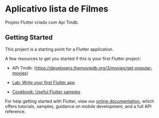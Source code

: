 # Aplicativo lista de Filmes

Projeto Flutter criado com Api Tmdb.

## Getting Started

This project is a starting point for a Flutter application.

A few resources to get you started if this is your first Flutter project:

- APi Tmdb: (https://developers.themoviedb.org/3/movies/get-popular-movies)

- [Lab: Write your first Flutter app](https://flutter.dev/docs/get-started/codelab)
- [Cookbook: Useful Flutter samples](https://flutter.dev/docs/cookbook)

For help getting started with Flutter, view our
[online documentation](https://flutter.dev/docs), which offers tutorials,
samples, guidance on mobile development, and a full API reference.
